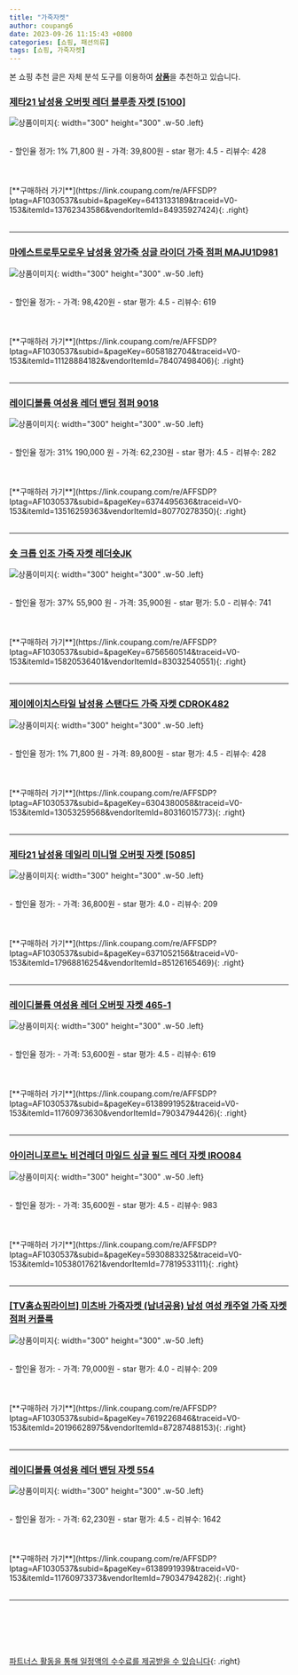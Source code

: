 ```yaml
---
title: "가죽자켓"
author: coupang6
date: 2023-09-26 11:15:43 +0800
categories: [쇼핑, 패션의류]
tags: [쇼핑, 가죽자켓]
---
```


본 쇼핑 추천 글은 자체 분석 도구를 이용하여 [**상품**](https://link.coupang.com/a/bao1ui)을 추천하고 있습니다.

### [제타21 남성용 오버핏 레더 블루종 자켓 [5100]](https://link.coupang.com/re/AFFSDP?lptag=AF1030537&subid=&pageKey=6413133189&traceid=V0-153&itemId=13762343586&vendorItemId=84935927424)

![상품이미지](https://thumbnail9.coupangcdn.com/thumbnails/remote/230x230ex/image/vendor_inventory/7b70/7001826d2a91810015f9d2337614bfe4ac9ec137f1137b9b0b850bc29b29.jpg){: width="300" height="300" .w-50 .left}


<br>
- 할인율 정가: 1%  71,800   원
- 가격: 39,800원
- star 평가: 4.5
- 리뷰수: 428
<br>
<br>
<br>
<br>
[**구매하러 가기**](https://link.coupang.com/re/AFFSDP?lptag=AF1030537&subid=&pageKey=6413133189&traceid=V0-153&itemId=13762343586&vendorItemId=84935927424){: .right}
<br>
<br>

---

### [마에스트로투모로우 남성용 양가죽 싱글 라이더 가죽 점퍼 MAJU1D981](https://link.coupang.com/re/AFFSDP?lptag=AF1030537&subid=&pageKey=6058182704&traceid=V0-153&itemId=11128884182&vendorItemId=78407498406)

![상품이미지](https://thumbnail6.coupangcdn.com/thumbnails/remote/230x230ex/image/rs_quotation_api/0je51jyx/92516ff642194787b7a617336e7110cb.jpg){: width="300" height="300" .w-50 .left}


<br>
- 할인율 정가: 
- 가격: 98,420원
- star 평가: 4.5
- 리뷰수: 619
<br>
<br>
<br>
<br>
[**구매하러 가기**](https://link.coupang.com/re/AFFSDP?lptag=AF1030537&subid=&pageKey=6058182704&traceid=V0-153&itemId=11128884182&vendorItemId=78407498406){: .right}
<br>
<br>

---

### [레이디볼륨 여성용 레더 밴딩 점퍼 9018](https://link.coupang.com/re/AFFSDP?lptag=AF1030537&subid=&pageKey=6374495636&traceid=V0-153&itemId=13516259363&vendorItemId=80770278350)

![상품이미지](https://thumbnail7.coupangcdn.com/thumbnails/remote/230x230ex/image/rs_quotation_api/y86aey1c/b86d0c6abb764203af6c0f45f1c37890.jpg){: width="300" height="300" .w-50 .left}


<br>
- 할인율 정가: 31%  190,000   원
- 가격: 62,230원
- star 평가: 4.5
- 리뷰수: 282
<br>
<br>
<br>
<br>
[**구매하러 가기**](https://link.coupang.com/re/AFFSDP?lptag=AF1030537&subid=&pageKey=6374495636&traceid=V0-153&itemId=13516259363&vendorItemId=80770278350){: .right}
<br>
<br>

---

### [숏 크롭 인조 가죽 자켓 레더숏JK](https://link.coupang.com/re/AFFSDP?lptag=AF1030537&subid=&pageKey=6756560514&traceid=V0-153&itemId=15820536401&vendorItemId=83032540551)

![상품이미지](https://thumbnail9.coupangcdn.com/thumbnails/remote/230x230ex/image/vendor_inventory/0ae1/b8c9efe5439efe1ebc30716dda1d2af1319dff4daad68f5dcf2a2b5f43ce.jpg){: width="300" height="300" .w-50 .left}


<br>
- 할인율 정가: 37%  55,900   원
- 가격: 35,900원
- star 평가: 5.0
- 리뷰수: 741
<br>
<br>
<br>
<br>
[**구매하러 가기**](https://link.coupang.com/re/AFFSDP?lptag=AF1030537&subid=&pageKey=6756560514&traceid=V0-153&itemId=15820536401&vendorItemId=83032540551){: .right}
<br>
<br>

---

### [제이에이치스타일 남성용 스탠다드 가죽 자켓 CDROK482](https://link.coupang.com/re/AFFSDP?lptag=AF1030537&subid=&pageKey=6304380058&traceid=V0-153&itemId=13053259568&vendorItemId=80316015773)

![상품이미지](https://thumbnail7.coupangcdn.com/thumbnails/remote/230x230ex/image/retail/images/1139425849528922-49933015-d511-4ad8-89f6-22d59e46ed56.jpg){: width="300" height="300" .w-50 .left}


<br>
- 할인율 정가: 1%  71,800   원
- 가격: 89,800원
- star 평가: 4.5
- 리뷰수: 428
<br>
<br>
<br>
<br>
[**구매하러 가기**](https://link.coupang.com/re/AFFSDP?lptag=AF1030537&subid=&pageKey=6304380058&traceid=V0-153&itemId=13053259568&vendorItemId=80316015773){: .right}
<br>
<br>

---

### [제타21 남성용 데일리 미니멀 오버핏 자켓 [5085]](https://link.coupang.com/re/AFFSDP?lptag=AF1030537&subid=&pageKey=6371052156&traceid=V0-153&itemId=17968816254&vendorItemId=85126165469)

![상품이미지](https://thumbnail9.coupangcdn.com/thumbnails/remote/230x230ex/image/vendor_inventory/dc30/4d00748e52c3925ce9f665e1ab2dbc0ce432700298c765954ea02aad1ef7.jpg){: width="300" height="300" .w-50 .left}


<br>
- 할인율 정가: 
- 가격: 36,800원
- star 평가: 4.0
- 리뷰수: 209
<br>
<br>
<br>
<br>
[**구매하러 가기**](https://link.coupang.com/re/AFFSDP?lptag=AF1030537&subid=&pageKey=6371052156&traceid=V0-153&itemId=17968816254&vendorItemId=85126165469){: .right}
<br>
<br>

---

### [레이디볼륨 여성용 레더 오버핏 자켓 465-1](https://link.coupang.com/re/AFFSDP?lptag=AF1030537&subid=&pageKey=6138991952&traceid=V0-153&itemId=11760973630&vendorItemId=79034794426)

![상품이미지](https://thumbnail9.coupangcdn.com/thumbnails/remote/230x230ex/image/rs_quotation_api/gsbcjpm7/5691c03e3a914512ac4ec81d02970cdd.jpg){: width="300" height="300" .w-50 .left}


<br>
- 할인율 정가: 
- 가격: 53,600원
- star 평가: 4.5
- 리뷰수: 619
<br>
<br>
<br>
<br>
[**구매하러 가기**](https://link.coupang.com/re/AFFSDP?lptag=AF1030537&subid=&pageKey=6138991952&traceid=V0-153&itemId=11760973630&vendorItemId=79034794426){: .right}
<br>
<br>

---

### [아이러니포르노 비건레더 마일드 싱글 필드 레더 자켓 IRO084](https://link.coupang.com/re/AFFSDP?lptag=AF1030537&subid=&pageKey=5930883325&traceid=V0-153&itemId=10538017621&vendorItemId=77819533111)

![상품이미지](https://thumbnail7.coupangcdn.com/thumbnails/remote/230x230ex/image/rs_quotation_api/m3uv7yuo/557038b822ed4e1ca8ed5f0ed1b2c1bc.jpg){: width="300" height="300" .w-50 .left}


<br>
- 할인율 정가: 
- 가격: 35,600원
- star 평가: 4.5
- 리뷰수: 983
<br>
<br>
<br>
<br>
[**구매하러 가기**](https://link.coupang.com/re/AFFSDP?lptag=AF1030537&subid=&pageKey=5930883325&traceid=V0-153&itemId=10538017621&vendorItemId=77819533111){: .right}
<br>
<br>

---

### [[TV홈쇼핑라이브] 미츠바 가죽자켓 (남녀공용) 남성 여성 캐주얼 가죽 자켓 점퍼 커플룩](https://link.coupang.com/re/AFFSDP?lptag=AF1030537&subid=&pageKey=7619226846&traceid=V0-153&itemId=20196628975&vendorItemId=87287488153)

![상품이미지](https://thumbnail9.coupangcdn.com/thumbnails/remote/230x230ex/image/vendor_inventory/b4dc/9f37a4e64c6b03fb71dbbe914d41c44baf7642593fa618003cce3993ef68.jpg){: width="300" height="300" .w-50 .left}


<br>
- 할인율 정가: 
- 가격: 79,000원
- star 평가: 4.0
- 리뷰수: 209
<br>
<br>
<br>
<br>
[**구매하러 가기**](https://link.coupang.com/re/AFFSDP?lptag=AF1030537&subid=&pageKey=7619226846&traceid=V0-153&itemId=20196628975&vendorItemId=87287488153){: .right}
<br>
<br>

---

### [레이디볼륨 여성용 레더 밴딩 자켓 554](https://link.coupang.com/re/AFFSDP?lptag=AF1030537&subid=&pageKey=6138991939&traceid=V0-153&itemId=11760973373&vendorItemId=79034794282)

![상품이미지](https://thumbnail8.coupangcdn.com/thumbnails/remote/230x230ex/image/rs_quotation_api/2joped4u/e7081a2ed6d14691913615fc5af6c4af.jpg){: width="300" height="300" .w-50 .left}


<br>
- 할인율 정가: 
- 가격: 62,230원
- star 평가: 4.5
- 리뷰수: 1642
<br>
<br>
<br>
<br>
[**구매하러 가기**](https://link.coupang.com/re/AFFSDP?lptag=AF1030537&subid=&pageKey=6138991939&traceid=V0-153&itemId=11760973373&vendorItemId=79034794282){: .right}
<br>
<br>

---
<br><br><br><br><br> [파트너스 활동을 통해 일정액의 수수료를 제공받을 수 있습니다](https://link.coupang.com/a/bao1ui){: .right}